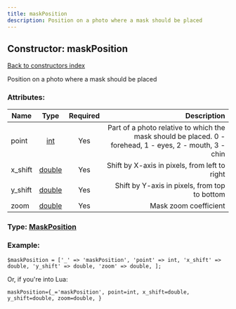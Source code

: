 ```yaml
---
title: maskPosition
description: Position on a photo where a mask should be placed
---
```

## Constructor: maskPosition  
[Back to constructors index](index.md)



Position on a photo where a mask should be placed

### Attributes:

| Name     |    Type       | Required | Description |
|----------|:-------------:|:--------:|------------:|
|point|[int](../types/int.md) | Yes|Part of a photo relative to which the mask should be placed. 0 - forehead, 1 - eyes, 2 - mouth, 3 - chin|
|x\_shift|[double](../types/double.md) | Yes|Shift by X-axis in pixels, from left to right|
|y\_shift|[double](../types/double.md) | Yes|Shift by Y-axis in pixels, from top to bottom|
|zoom|[double](../types/double.md) | Yes|Mask zoom coefficient|



### Type: [MaskPosition](../types/MaskPosition.md)


### Example:

```
$maskPosition = ['_' => 'maskPosition', 'point' => int, 'x_shift' => double, 'y_shift' => double, 'zoom' => double, ];
```  

Or, if you're into Lua:  


```
maskPosition={_='maskPosition', point=int, x_shift=double, y_shift=double, zoom=double, }

```


